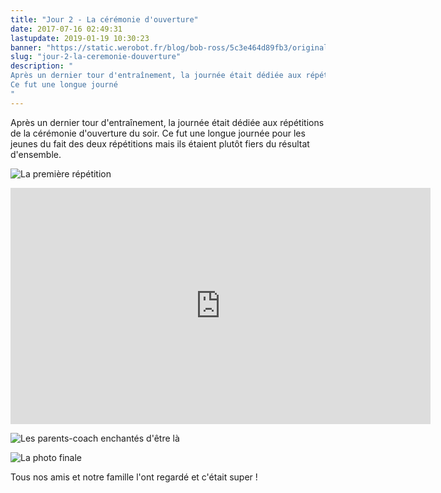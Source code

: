 ```yaml
---
title: "Jour 2 - La cérémonie d'ouverture"
date: 2017-07-16 02:49:31
lastupdate: 2019-01-19 10:30:23
banner: "https://static.werobot.fr/blog/bob-ross/5c3e464d89fb3/original.jpg"
slug: "jour-2-la-ceremonie-douverture"
description: " 
Après un dernier tour d'entraînement, la journée était dédiée aux répétitions de la cérémonie d'ouverture du soir.
Ce fut une longue journé
"
---
```

Après un dernier tour d'entraînement, la journée était dédiée aux répétitions de la cérémonie d'ouverture du soir.
Ce fut une longue journée pour les jeunes du fait des deux répétitions mais ils étaient plutôt fiers du résultat d'ensemble.

![La première répétition](https://static.werobot.fr/blog/bob-ross/5c3e464d89fb3/50.jpg "La première répétition")

<iframe width="672" height="378" src="https://www.youtube-nocookie.com/embed/utBxOvBnlUU" frameborder="0" allow="accelerometer; autoplay; encrypted-media; gyroscope; picture-in-picture" allowfullscreen></iframe>

![Les parents-coach enchantés d'être là](https://static.werobot.fr/blog/bob-ross/5c3e464e4060c/50.jpg "Les parents-coach enchantés d'être là")

![La photo finale](https://static.werobot.fr/blog/bob-ross/5c3e464ecf77b/50.jpg "La photo finale")

Tous nos amis et notre famille l'ont regardé et c'était super !
    